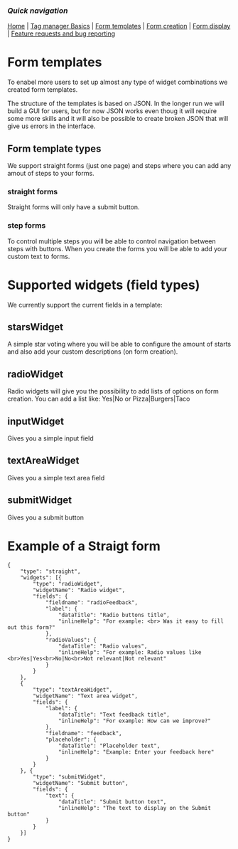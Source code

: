### *Quick navigation*

[Home](./index.md) | [Tag manager Basics](./tag-manager-basics.md) | [Form templates](./form-templates.md) | [Form creation](./form-creation.md) | [Form display](./form-display.md) | [Feature requests and bug reporting](./feature-requests-and-bug-reporting.md)

# Form templates
To enabel more users to set up almost any type of widget combinations we created form templates.

The structure of the templates is based on JSON.
In the longer run we will build a GUI for users, but for now JSON works even thoug it will require some more skills and it will also be possible to create broken JSON that will give us errors in the interface.

 
## Form template types
We support straight forms (just one page) and steps where you can add any amout of steps to your forms.

### straight forms
Straight forms will only have a submit button.

### step forms
To control multiple steps you will be able to control navigation between steps with buttons.
When you create the forms you will be able to add your custom text to forms.

# Supported widgets (field types) 

We currently support the current fields in a template:
## starsWidget
A simple star voting where you will be able to configure the amount of starts and also add your custom descriptions (on form creation).

## radioWidget
Radio widgets will give you the possibility to add lists of options on form creation. 
You can add a list like:
Yes|No 
or
Pizza|Burgers|Taco


## inputWidget
Gives you a simple input field


## textAreaWidget
Gives you a simple text area field


## submitWidget
Gives you a submit button


# Example of a Straigt form
```
{
    "type": "straight",
    "widgets": [{
        "type": "radioWidget",
        "widgetName": "Radio widget",
        "fields": {
            "fieldname": "radioFeedback",
            "label": {
                "dataTitle": "Radio buttons title",
                "inlineHelp": "For example: <br> Was it easy to fill out this form?"
            },
            "radioValues": {
                "dataTitle": "Radio values",
                "inlineHelp": "For example: Radio values like <br>Yes|Yes<br>No|No<br>Not relevant|Not relevant"
            }
        }
    },
    {
        "type": "textAreaWidget",
        "widgetName": "Text area widget",
        "fields": {
            "label": {
                "dataTitle": "Text feedback title",
                "inlineHelp": "For example: How can we improve?"
            },
            "fieldname": "feedback",
            "placeholder": {
                "dataTitle": "Placeholder text",
                "inlineHelp": "Example: Enter your feedback here"
            }
        }
    }, {
        "type": "submitWidget",
        "widgetName": "Submit button",
        "fields": {
            "text": {
                "dataTitle": "Submit button text",
                "inlineHelp": "The text to display on the Submit button"
            }
        }
    }]
}
```

